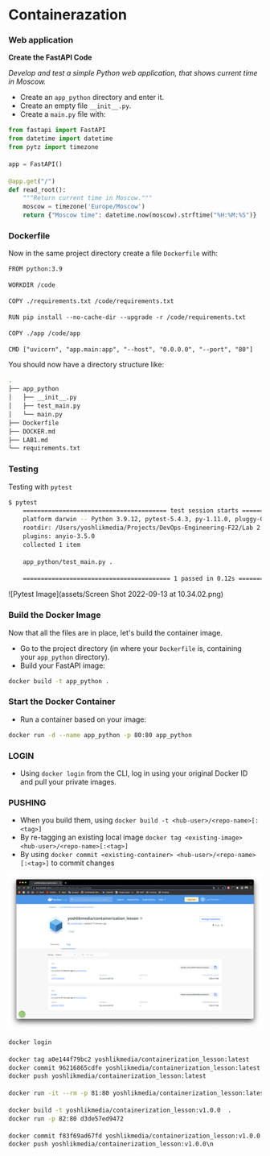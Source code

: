 # Containerazation

### Web application

**Create the FastAPI Code**

*Develop and test a simple Python web application, that shows current time in Moscow.*

- Create an `app_python` directory and enter it.
- Create an empty file `__init__.py`.
- Create a `main.py` file with:

```python
from fastapi import FastAPI
from datetime import datetime
from pytz import timezone

app = FastAPI()

@app.get("/")
def read_root():
    """Return current time in Moscow."""
    moscow = timezone('Europe/Moscow')
    return {"Moscow time": datetime.now(moscow).strftime("%H:%M:%S")}
```

### **Dockerfile**

Now in the same project directory create a file `Dockerfile` with:

```docker
FROM python:3.9

WORKDIR /code

COPY ./requirements.txt /code/requirements.txt
 
RUN pip install --no-cache-dir --upgrade -r /code/requirements.txt
 
COPY ./app /code/app
 
CMD ["uvicorn", "app.main:app", "--host", "0.0.0.0", "--port", "80"]
```

You should now have a directory structure like:

```bash
.
├── app_python
│   ├── __init__.py
│   ├── test_main.py
│   └── main.py
├── Dockerfile
├── DOCKER.md
├── LAB1.md
└── requirements.txt
```
### Testing
Testing with `pytest`
    
```bash
$ pytest
    ======================================== test session starts =========================================
    platform darwin -- Python 3.9.12, pytest-5.4.3, py-1.11.0, pluggy-0.13.1
    rootdir: /Users/yoshlikmedia/Projects/DevOps-Engineering-F22/Lab 2 - Containerization
    plugins: anyio-3.5.0
    collected 1 item
    
    app_python/test_main.py .                                                                      [100%]
    
    ========================================= 1 passed in 0.12s ==========================================
```
![Pytest Image](assets/Screen Shot 2022-09-13 at 10.34.02.png)

### **Build the Docker Image**

Now that all the files are in place, let's build the container image.

- Go to the project directory (in where your `Dockerfile` is, containing your `app_python` directory).
- Build your FastAPI image:

```bash
docker build -t app_python .
```

### **Start the Docker Container**

- Run a container based on your image:

```bash
docker run -d --name app_python -p 80:80 app_python
```

### LOGIN

- Using `docker login` from the CLI, log in using your original Docker ID and pull your private images.

### PUSHING

- When you build them, using `docker build -t <hub-user>/<repo-name>[:<tag>]`
- By re-tagging an existing local image `docker tag <existing-image> <hub-user>/<repo-name>[:<tag>]`
- By using `docker commit <existing-container> <hub-user>/<repo-name>[:<tag>]` to commit changes

![Screen Shot 2022-09-13 at 10.11.37.png](assets/Screen_Shot_2022-09-13_at_10.11.37.png)

```bash
docker login

docker tag a0e144f79bc2 yoshlikmedia/containerization_lesson:latest
docker commit 96216865cdfe yoshlikmedia/containerization_lesson:latest
docker push yoshlikmedia/containerization_lesson:latest

docker run -it --rm -p 81:80 yoshlikmedia/containerization_lesson:latest

docker build -t yoshlikmedia/containerization_lesson:v1.0.0  .
docker run -p 82:80 d3de57ed9472

docker commit f83f69ad67fd yoshlikmedia/containerization_lesson:v1.0.0
docker push yoshlikmedia/containerization_lesson:v1.0.0\n
```